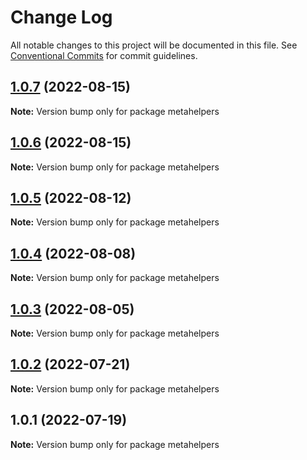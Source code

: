 # Change Log

All notable changes to this project will be documented in this file.
See [Conventional Commits](https://conventionalcommits.org) for commit guidelines.

## [1.0.7](https://github.com/flsy/meta/compare/metahelpers@1.0.6...metahelpers@1.0.7) (2022-08-15)

**Note:** Version bump only for package metahelpers





## [1.0.6](https://github.com/flsy/meta/compare/metahelpers@1.0.5...metahelpers@1.0.6) (2022-08-15)

**Note:** Version bump only for package metahelpers





## [1.0.5](https://github.com/flsy/meta/compare/metahelpers@1.0.4...metahelpers@1.0.5) (2022-08-12)

**Note:** Version bump only for package metahelpers





## [1.0.4](https://github.com/flsy/meta/compare/metahelpers@1.0.3...metahelpers@1.0.4) (2022-08-08)

**Note:** Version bump only for package metahelpers





## [1.0.3](https://github.com/flsy/meta/compare/metahelpers@1.0.2...metahelpers@1.0.3) (2022-08-05)

**Note:** Version bump only for package metahelpers





## [1.0.2](https://github.com/flsy/meta/compare/metahelpers@1.0.1...metahelpers@1.0.2) (2022-07-21)

**Note:** Version bump only for package metahelpers





## 1.0.1 (2022-07-19)

**Note:** Version bump only for package metahelpers
